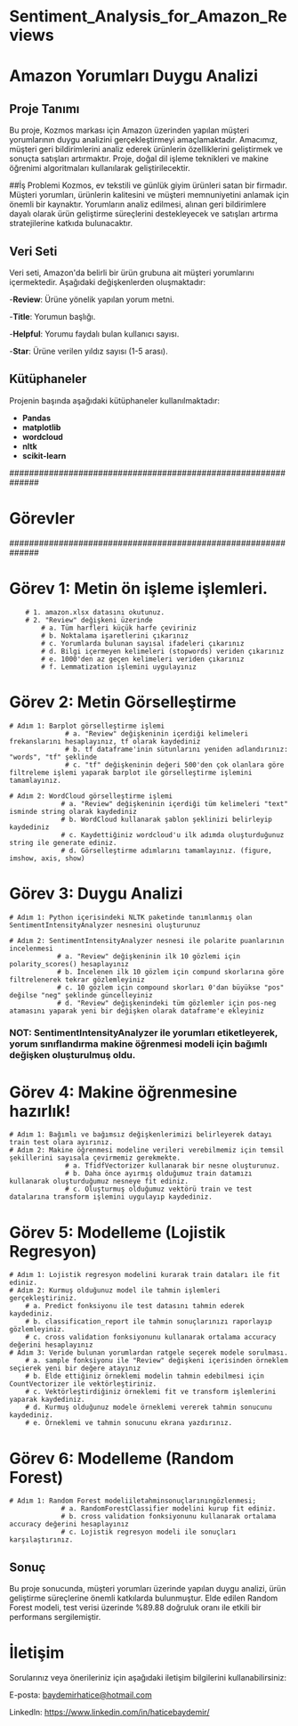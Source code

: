 # Sentiment_Analysis_for_Amazon_Reviews
# Amazon Yorumları Duygu Analizi

## Proje Tanımı
Bu proje, Kozmos markası için Amazon üzerinden yapılan müşteri yorumlarının duygu analizini gerçekleştirmeyi amaçlamaktadır. Amacımız, müşteri geri bildirimlerini analiz ederek ürünlerin özelliklerini geliştirmek ve sonuçta satışları artırmaktır. Proje, doğal dil işleme teknikleri ve makine öğrenimi algoritmaları kullanılarak geliştirilecektir.

##İş Problemi
Kozmos, ev tekstili ve günlük giyim ürünleri satan bir firmadır. Müşteri yorumları, ürünlerin kalitesini ve müşteri memnuniyetini anlamak için önemli bir kaynaktır. Yorumların analiz edilmesi, alınan geri bildirimlere dayalı olarak ürün geliştirme süreçlerini destekleyecek ve satışları artırma stratejilerine katkıda bulunacaktır.

## Veri Seti
Veri seti, Amazon'da belirli bir ürün grubuna ait müşteri yorumlarını içermektedir. Aşağıdaki değişkenlerden oluşmaktadır:

-**Review**: Ürüne yönelik yapılan yorum metni.

-**Title**: Yorumun başlığı.

-**Helpful**: Yorumu faydalı bulan kullanıcı sayısı.

-**Star**: Ürüne verilen yıldız sayısı (1-5 arası).

## Kütüphaneler
Projenin başında aşağıdaki kütüphaneler kullanılmaktadır:

- **Pandas**
- **matplotlib**
- **wordcloud**
- **nltk**
- **scikit-learn** 

##############################################################
# Görevler
##############################################################

# Görev 1: Metin ön işleme işlemleri.
        # 1. amazon.xlsx datasını okutunuz.
        # 2. "Review" değişkeni üzerinde
            # a. Tüm harfleri küçük harfe çeviriniz
            # b. Noktalama işaretlerini çıkarınız
            # c. Yorumlarda bulunan sayısal ifadeleri çıkarınız
            # d. Bilgi içermeyen kelimeleri (stopwords) veriden çıkarınız
            # e. 1000'den az geçen kelimeleri veriden çıkarınız
            # f. Lemmatization işlemini uygulayınız

# Görev 2: Metin Görselleştirme
    # Adım 1: Barplot görselleştirme işlemi
                  # a. "Review" değişkeninin içerdiği kelimeleri frekanslarını hesaplayınız, tf olarak kaydediniz
                  # b. tf dataframe'inin sütunlarını yeniden adlandırınız: "words", "tf" şeklinde
                  # c. "tf" değişkeninin değeri 500'den çok olanlara göre filtreleme işlemi yaparak barplot ile görselleştirme işlemini tamamlayınız.

    # Adım 2: WordCloud görselleştirme işlemi
                 # a. "Review" değişkeninin içerdiği tüm kelimeleri "text" isminde string olarak kaydediniz
                 # b. WordCloud kullanarak şablon şeklinizi belirleyip kaydediniz
                 # c. Kaydettiğiniz wordcloud'u ilk adımda oluşturduğunuz string ile generate ediniz.
                 # d. Görselleştirme adımlarını tamamlayınız. (figure, imshow, axis, show)

# Görev 3: Duygu Analizi
    # Adım 1: Python içerisindeki NLTK paketinde tanımlanmış olan SentimentIntensityAnalyzer nesnesini oluşturunuz

    # Adım 2: SentimentIntensityAnalyzer nesnesi ile polarite puanlarının incelenmesi
                # a. "Review" değişkeninin ilk 10 gözlemi için polarity_scores() hesaplayınız
                # b. İncelenen ilk 10 gözlem için compund skorlarına göre filtrelenerek tekrar gözlemleyiniz
                # c. 10 gözlem için compound skorları 0'dan büyükse "pos" değilse "neg" şeklinde güncelleyiniz
                # d. "Review" değişkenindeki tüm gözlemler için pos-neg atamasını yaparak yeni bir değişken olarak dataframe'e ekleyiniz

### NOT: SentimentIntensityAnalyzer ile yorumları etiketleyerek, yorum sınıflandırma makine öğrenmesi modeli için bağımlı değişken oluşturulmuş oldu.


# Görev 4: Makine öğrenmesine hazırlık!
    # Adım 1: Bağımlı ve bağımsız değişkenlerimizi belirleyerek datayı train test olara ayırınız.
    # Adım 2: Makine öğrenmesi modeline verileri verebilmemiz için temsil şekillerini sayısala çevirmemiz gerekmekte.
                  # a. TfidfVectorizer kullanarak bir nesne oluşturunuz.
                  # b. Daha önce ayırmış olduğumuz train datamızı kullanarak oluşturduğumuz nesneye fit ediniz.
                  # c. Oluşturmuş olduğumuz vektörü train ve test datalarına transform işlemini uygulayıp kaydediniz.

# Görev 5: Modelleme (Lojistik Regresyon)
    # Adım 1: Lojistik regresyon modelini kurarak train dataları ile fit ediniz.
    # Adım 2: Kurmuş olduğunuz model ile tahmin işlemleri gerçekleştiriniz.
        # a. Predict fonksiyonu ile test datasını tahmin ederek kaydediniz.
        # b. classification_report ile tahmin sonuçlarınızı raporlayıp gözlemleyiniz.
        # c. cross validation fonksiyonunu kullanarak ortalama accuracy değerini hesaplayınız
    # Adım 3: Veride bulunan yorumlardan ratgele seçerek modele sorulması.
        # a. sample fonksiyonu ile "Review" değişkeni içerisinden örneklem seçierek yeni bir değere atayınız
        # b. Elde ettiğiniz örneklemi modelin tahmin edebilmesi için CountVectorizer ile vektörleştiriniz.
        # c. Vektörleştirdiğiniz örneklemi fit ve transform işlemlerini yaparak kaydediniz.
        # d. Kurmuş olduğunuz modele örneklemi vererek tahmin sonucunu kaydediniz.
        # e. Örneklemi ve tahmin sonucunu ekrana yazdırınız.

# Görev 6: Modelleme (Random Forest)
    # Adım 1: Random Forest modeliiletahminsonuçlarınıngözlenmesi;
                 # a. RandomForestClassifier modelini kurup fit ediniz.
                 # b. cross validation fonksiyonunu kullanarak ortalama accuracy değerini hesaplayınız
                 # c. Lojistik regresyon modeli ile sonuçları karşılaştırınız.


## Sonuç
Bu proje sonucunda, müşteri yorumları üzerinde yapılan duygu analizi, ürün geliştirme süreçlerine önemli katkılarda bulunmuştur. Elde edilen Random Forest modeli, test verisi üzerinde %89.88 doğruluk oranı ile etkili bir performans sergilemiştir.

# İletişim
Sorularınız veya önerileriniz için aşağıdaki iletişim bilgilerini kullanabilirsiniz:

E-posta: baydemirhatice@hotmail.com

Linkedln: https://www.linkedin.com/in/haticebaydemir/

